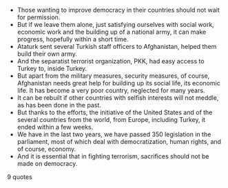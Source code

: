  - Those wanting to improve democracy in their countries should not wait for permission.
 - But if we leave them alone, just satisfying ourselves with social work, economic work and the building up of a national army, it can make progress, hopefully within a short time.
 - Ataturk sent several Turkish staff officers to Afghanistan, helped them build their own army.
 - And the separatist terrorist organization, PKK, had easy access to Turkey to, inside Turkey.
 - But apart from the military measures, security measures, of course, Afghanistan needs great help for building up its social life, its economic life. It has become a very poor country, neglected for many years.
 - It can be rebuilt if other countries with selfish interests will not meddle, as has been done in the past.
 - But thanks to the efforts, the initiative of the United States and of the several countries from the world, from Europe, including Turkey, it ended within a few weeks.
 - We have in the last two years, we have passed 350 legislation in the parliament, most of which deal with democratization, human rights, and of course, economy.
 - And it is essential that in fighting terrorism, sacrifices should not be made on democracy.

9 quotes